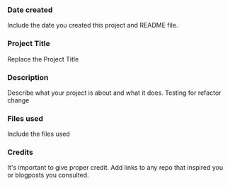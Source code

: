 ### Date created
Include the date you created this project and README file.

### Project Title
Replace the Project Title

### Description
Describe what your project is about and what it does. Testing for refactor change

### Files used
Include the files used

### Credits
It's important to give proper credit. Add links to any repo that inspired you or blogposts you consulted.
